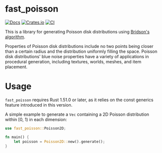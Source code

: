 # fast_poisson

[![Docs](https://docs.rs/fast_poisson/badge.svg)](https://docs.rs/fast_poisson/)
[![Crates.io](https://img.shields.io/crates/v/fast_poisson.svg)](https://crates.io/crates/fast_poisson)
[![CI](https://github.com/Kromey/fast_poisson/actions/workflows/rust.yml/badge.svg)](https://github.com/Kromey/fast_poisson/actions/workflows/rust.yml)

This is a library for generating Poisson disk distributions using [Bridson's algorithm][Bridson].

Properties of Poisson disk distributions include no two points being closer than a certain radius
and the distribution uniformly filling the space. Poisson disk distributions' blue noise properties
have a variety of applications in procedural generation, including textures, worlds, meshes, and
item placement.

# Usage

`fast_poisson` requires Rust 1.51.0 or later, as it relies on the const generics feature introduced
in this version.

A simple example to generate a `Vec` containing a 2D Poisson distribution within [0, 1) in each
dimension:

```rust
use fast_poisson::Poisson2D;

fn main() {
    let poisson = Poisson2D::new().generate();
}
```

[Bridson]: https://www.cct.lsu.edu/~fharhad/ganbatte/siggraph2007/CD2/content/sketches/0250.pdf
